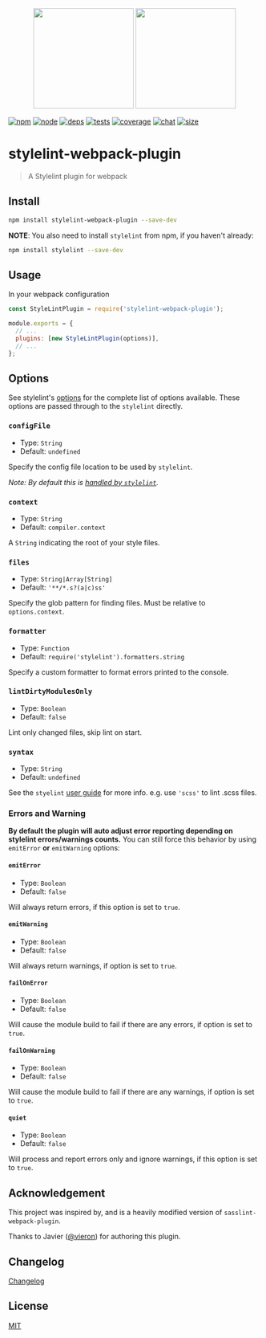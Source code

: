 <div align="center">
  <a href="https://github.com/stylelint/stylelint"><img width="200" height="200" src="https://cdn.worldvectorlogo.com/logos/stylelint.svg"></a>
  <a href="https://github.com/webpack/webpack"><img width="200" height="200" src="https://webpack.js.org/assets/icon-square-big.svg"></a>
</div>

[![npm][npm]][npm-url]
[![node][node]][node-url]
[![deps][deps]][deps-url]
[![tests][tests]][tests-url]
[![coverage][cover]][cover-url]
[![chat][chat]][chat-url]
[![size][size]][size-url]

# stylelint-webpack-plugin

> A Stylelint plugin for webpack

## Install

```bash
npm install stylelint-webpack-plugin --save-dev
```

**NOTE**: You also need to install `stylelint` from npm, if you haven't already:

```bash
npm install stylelint --save-dev
```

## Usage

In your webpack configuration

```js
const StyleLintPlugin = require('stylelint-webpack-plugin');

module.exports = {
  // ...
  plugins: [new StyleLintPlugin(options)],
  // ...
};
```

## Options

See stylelint's [options](http://stylelint.io/user-guide/node-api/#options) for
the complete list of options available. These options are passed through to the
`stylelint` directly.

### `configFile`

- Type: `String`
- Default: `undefined`

Specify the config file location to be used by `stylelint`.

_Note: By default this is [handled by `stylelint`](http://stylelint.io/user-guide/configuration/)._

### `context`

- Type: `String`
- Default: `compiler.context`

A `String` indicating the root of your style files.

### `files`

- Type: `String|Array[String]`
- Default: `'**/*.s?(a|c)ss'`

Specify the glob pattern for finding files. Must be relative to `options.context`.

### `formatter`

- Type: `Function`
- Default: `require('stylelint').formatters.string`

Specify a custom formatter to format errors printed to the console.

### `lintDirtyModulesOnly`

- Type: `Boolean`
- Default: `false`

Lint only changed files, skip lint on start.

### `syntax`

- Type: `String`
- Default: `undefined`

See the `styelint` [user guide](https://stylelint.io/user-guide/node-api/#syntax) for more info.
e.g. use `'scss'` to lint .scss files.

### Errors and Warning

**By default the plugin will auto adjust error reporting depending on stylelint errors/warnings counts.**
You can still force this behavior by using `emitError` **or** `emitWarning` options:

#### `emitError`

- Type: `Boolean`
- Default: `false`

Will always return errors, if this option is set to `true`.

#### `emitWarning`

- Type: `Boolean`
- Default: `false`

Will always return warnings, if option is set to `true`.

#### `failOnError`

- Type: `Boolean`
- Default: `false`

Will cause the module build to fail if there are any errors, if option is set to `true`.

#### `failOnWarning`

- Type: `Boolean`
- Default: `false`

Will cause the module build to fail if there are any warnings, if option is set to `true`.

#### `quiet`

- Type: `Boolean`
- Default: `false`

Will process and report errors only and ignore warnings, if this option is set to `true`.

## Acknowledgement

This project was inspired by, and is a heavily modified version of
`sasslint-webpack-plugin`.

Thanks to Javier ([@vieron](https://github.com/vieron)) for authoring this
plugin.

## Changelog

[Changelog](CHANGELOG.md)

## License

[MIT](./LICENSE)

[npm]: https://img.shields.io/npm/v/stylelint-webpack-plugin.svg
[npm-url]: https://npmjs.com/package/stylelint-webpack-plugin
[node]: https://img.shields.io/node/v/stylelint-webpack-plugin.svg
[node-url]: https://nodejs.org
[deps]: https://david-dm.org/webpack-contrib/stylelint-webpack-plugin.svg
[deps-url]: https://david-dm.org/webpack-contrib/stylelint-webpack-plugin
[tests]: https://dev.azure.com/webpack-contrib/stylelint-webpack-plugin/_apis/build/status/webpack-contrib.stylelint-webpack-plugin?branchName=master
[tests-url]: https://dev.azure.com/webpack-contrib/stylelint-webpack-plugin/_build/latest?definitionId=4&branchName=master
[cover]: https://codecov.io/gh/webpack-contrib/stylelint-webpack-plugin/branch/master/graph/badge.svg
[cover-url]: https://codecov.io/gh/webpack-contrib/stylelint-webpack-plugin
[chat]: https://badges.gitter.im/webpack/webpack.svg
[chat-url]: https://gitter.im/webpack/webpack
[size]: https://packagephobia.now.sh/badge?p=stylelint-webpack-plugin
[size-url]: https://packagephobia.now.sh/result?p=stylelint-webpack-plugin
